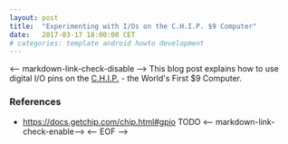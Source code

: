 ```yaml
---
layout: post
title:  "Experimenting with I/Os on the C.H.I.P. $9 Computer"
date:   2017-03-17 18:00:00 CET
# categories: template android howto development
---
```

<-- markdown-link-check-disable -->
This blog post explains how to use digital I/O pins on the [C.H.I.P.](https://getchip.com/pages/chip) - the World's First $9 Computer.
### References
* <https://docs.getchip.com/chip.html#gpio>
TODO
<-- markdown-link-check-enable-->
<-- EOF -->

